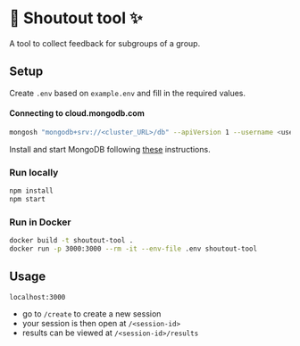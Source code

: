 # :loudspeaker: Shoutout tool :sparkles:

A tool to collect feedback for subgroups of a group.

## Setup

Create `.env` based on `example.env` and fill in the required values.

#### Connecting to cloud.mongodb.com

````bash
mongosh "mongodb+srv://<cluster_URL>/db" --apiVersion 1 --username <username>
````

Install and start MongoDB following [these](https://www.mongodb.com/docs/manual/administration/install-community/) instructions.

### Run locally

```bash
npm install
npm start
```

### Run in Docker

```bash
docker build -t shoutout-tool .
docker run -p 3000:3000 --rm -it --env-file .env shoutout-tool
```

## Usage
`localhost:3000`
- go to `/create` to create a new session
- your session is then open at `/<session-id>`
- results can be viewed at `/<session-id>/results`
